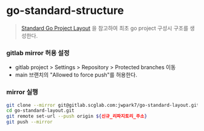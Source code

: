 # go-standard-structure
> [Standard Go Project Layout](https://github.com/golang-standards/project-layout) 을 참고하여 최초 go project 구성시 구조를 생성한다.

### gitlab mirror 허용 설정
- gitlab project > Settings > Repository > Protected branches 이동
- main 브랜치의 "Allowed to force push"를 허용한다.
### mirror 실행
```bash
git clone --mirror git@gitlab.scglab.com:jwpark7/go-standard-layout.git
cd go-standard-layout.git
git remote set-url --push origin ${신규_리파지토리_주소}
git push --mirror
```